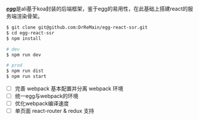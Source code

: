 [***egg***](https://github.com/eggjs/egg/)是ali基于koa封装的后端框架，鉴于egg的易用性，在此基础上搭建react的服务端渲染骨架。

```bash
$ git clone git@github.com:DrReMain/egg-react-ssr.git
$ cd egg-react-ssr
$ npm install

# dev
$ npm run dev

# prod
$ npm run dist
$ npm run start
```

- [ ] 完善 webpack 基本配置并分离 webpack 环境
- [ ] 统一egg与webpack的环境
- [ ] 优化webpack编译速度
- [ ] 单页面 react-router & redux 支持